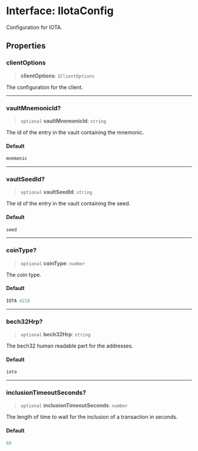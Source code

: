 # Interface: IIotaConfig

Configuration for IOTA.

## Properties

### clientOptions

> **clientOptions**: `IClientOptions`

The configuration for the client.

***

### vaultMnemonicId?

> `optional` **vaultMnemonicId**: `string`

The id of the entry in the vault containing the mnemonic.

#### Default

```ts
mnemonic
```

***

### vaultSeedId?

> `optional` **vaultSeedId**: `string`

The id of the entry in the vault containing the seed.

#### Default

```ts
seed
```

***

### coinType?

> `optional` **coinType**: `number`

The coin type.

#### Default

```ts
IOTA 4218
```

***

### bech32Hrp?

> `optional` **bech32Hrp**: `string`

The bech32 human readable part for the addresses.

#### Default

```ts
iota
```

***

### inclusionTimeoutSeconds?

> `optional` **inclusionTimeoutSeconds**: `number`

The length of time to wait for the inclusion of a transaction in seconds.

#### Default

```ts
60
```
